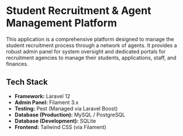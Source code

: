 # Student Recruitment & Agent Management Platform

This application is a comprehensive platform designed to manage the student recruitment process through a network of agents. It provides a robust admin panel for system oversight and dedicated portals for recruitment agencies to manage their students, applications, staff, and finances.

## Tech Stack

- **Framework:** Laravel 12
- **Admin Panel:** Filament 3.x
- **Testing:** Pest (Managed via Laravel Boost)
- **Database (Production):** MySQL / PostgreSQL
- **Database (Development):** SQLite
- **Frontend:** Tailwind CSS (via Filament)
